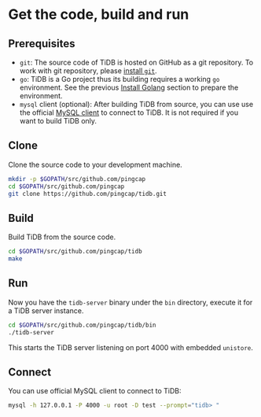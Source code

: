 # Get the code, build and run

## Prerequisites

* `git`: The source code of TiDB is hosted on GitHub as a git repository. To work with git repository, please [install `git`](https://git-scm.com/downloads).
* `go`: TiDB is a Go project thus its building requires a working `go` environment. See the previous [Install Golang](./get-started/install-golang.md) section to prepare the environment.
* `mysql` client \(optional\): After building TiDB from source, you can use use the official [MySQL client](https://dev.mysql.com/downloads/mysql/) to connect to TiDB. It is not required if you want to build TiDB only.

## Clone

Clone the source code to your development machine.

```sh
mkdir -p $GOPATH/src/github.com/pingcap
cd $GOPATH/src/github.com/pingcap
git clone https://github.com/pingcap/tidb.git
```

## Build

Build TiDB from the source code.

```sh
cd $GOPATH/src/github.com/pingcap/tidb
make
```

## Run

Now you have the `tidb-server` binary under the `bin` directory, execute it for a TiDB server instance.

```sh
cd $GOPATH/src/github.com/pingcap/tidb/bin
./tidb-server
```

This starts the TiDB server listening on port 4000 with embedded `unistore`.

## Connect

You can use official MySQL client to connect to TiDB:

```sh
mysql -h 127.0.0.1 -P 4000 -u root -D test --prompt="tidb> "
```
